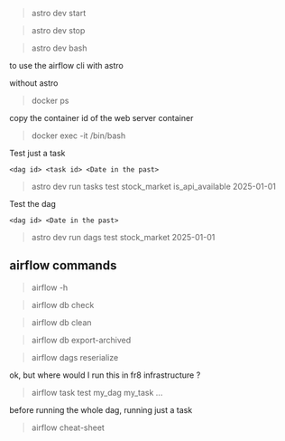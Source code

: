 >astro dev start

>astro dev stop

> astro dev bash

to use the airflow cli with astro 

without astro 

> docker ps

copy the container id of the web server container 

> docker exec -it <container id> /bin/bash 

Test just a task

`<dag id> <task id> <Date in the past>`

> astro dev run tasks test stock_market is_api_available 2025-01-01

Test the dag

`<dag id> <Date in the past>`

> astro dev run dags test stock_market 2025-01-01

## airflow commands

> airflow -h

> airflow db check

> airflow db clean

> airflow db export-archived

> airflow dags reserialize

ok, but where would I run this in fr8 infrastructure ? 

> airflow task test my_dag my_task ...

before running the whole dag, running just a task

> airflow cheat-sheet